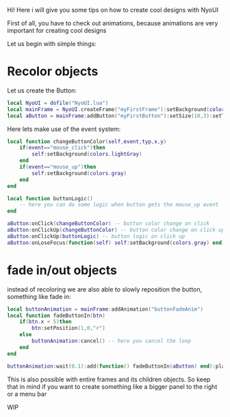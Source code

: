 Hi! Here i will give you some tips on how to create cool designs with NyoUI

First of all, you have to check out animations, because animations are very important for creating cool designs

Let us begin with simple things:

# Recolor objects

Let us create the Button:<br>
````lua
local NyoUI = dofile("NyoUI.lua")
local mainFrame = NyoUI.createFrame("myFirstFrame"):setBackground(colors.black):show()
local aButton = mainFrame:addButton("myFirstButton"):setSize(10,3):setText("Beautiful"):setBackground(colors.gray):show()
````

Here lets make use of the event system:<br>
````lua
local function changeButtonColor(self,event,typ,x,y)
    if(event=="mouse_click")then
        self:setBackground(colors.lightGray)
    end
    if(event=="mouse_up")then
        self:setBackground(colors.gray)
    end
end

local function buttonLogic()
    -- here you can do some logic when button gets the mouse_up event
end

aButton:onClick(changeButtonColor) -- button color change on click
aButton:onClickUp(changeButtonColor) -- button color change on click up
aButton:onClickUp(buttonLogic) -- button logic on click up
aButton:onLoseFocus(function(self) self:setBackground(colors.gray) end) -- if user is clicking on the button and dragging out of button size this event will change the bg color back to gray
````

# fade in/out objects
instead of recoloring we are also able to slowly reposition the button, something like fade in:<br>
````lua
local buttonAnimation = mainFrame:addAnimation("buttonFadeAnim")
local function fadeButtonIn(btn)
    if(btn.x < 5)then
        btn:setPosition(1,0,"r")
    else
        buttonAnimation:cancel() -- here you cancel the loop
    end
end

buttonAnimation:wait(0.1):add(function() fadeButtonIn(aButton) end):play(true) -- with play(true) you will create a infinite loop
````
This is also possible with entire frames and its children objects. So keep that in mind if you want to create something like a bigger panel to the right or a menu bar

WIP